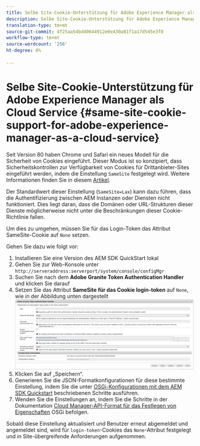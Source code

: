 ```yaml
---
title: Selbe Site-Cookie-Unterstützung für Adobe Experience Manager als Cloud Service
description: Selbe Site-Cookie-Unterstützung für Adobe Experience Manager als Cloud Service
translation-type: tm+mt
source-git-commit: 4f25aa54bd40644912e0e430a81f1a17d545e3f8
workflow-type: tm+mt
source-wordcount: '256'
ht-degree: 0%

---
```



# Selbe Site-Cookie-Unterstützung für Adobe Experience Manager als Cloud Service {#same-site-cookie-support-for-adobe-experience-manager-as-a-cloud-service}

Seit Version 80 haben Chrome und Safari ein neues Modell für die Sicherheit von Cookies eingeführt. Dieser Modus ist so konzipiert, dass Sicherheitskontrollen zur Verfügbarkeit von Cookies für Drittanbieter-Sites eingeführt werden, indem die Einstellung `SameSite` festgelegt wird. Weitere Informationen finden Sie in diesem [Artikel](https://web.dev/samesite-cookies-explained/).

Der Standardwert dieser Einstellung (`SameSite=Lax`) kann dazu führen, dass die Authentifizierung zwischen AEM Instanzen oder Diensten nicht funktioniert. Dies liegt daran, dass die Domänen oder URL-Strukturen dieser Dienste möglicherweise nicht unter die Beschränkungen dieser Cookie-Richtlinie fallen.

Um dies zu umgehen, müssen Sie für das Login-Token das Attribut SameSite-Cookie auf `None` setzen.

Gehen Sie dazu wie folgt vor:

1. Installieren Sie eine Version des AEM SDK QuickStart lokal
1. Gehen Sie zur Web-Konsole unter `http://serveraddress:serverport/system/console/configMgr`
1. Suchen Sie nach dem **Adobe Granite Token Authentication Handler** und klicken Sie darauf
1. Setzen Sie das Attribut **SameSite für das Cookie login-token** auf `None`, wie in der Abbildung unten dargestellt
   ![samesite](/help/security/assets/samesite1.png)
1. Klicken Sie auf „Speichern“.
1. Generieren Sie die JSON-Formatkonfigurationen für diese bestimmte Einstellung, indem Sie die unter [OSGi-Konfigurationen mit dem AEM SDK Quickstart](/help/implementing/deploying/configuring-osgi.md#generating-osgi-configurations-using-the-aem-sdk-quickstart) beschriebenen Schritte ausführen.
1. Wenden Sie die Einstellungen an, indem Sie die Schritte in der Dokumentation [Cloud Manager-API-Format für das Festlegen von Eigenschaften](/help/implementing/deploying/configuring-osgi.md#cloud-manager-api-format-for-setting-properties) OSGi befolgen.

Sobald diese Einstellung aktualisiert und Benutzer erneut abgemeldet und angemeldet sind, wird für `login-token`-Cookies das `None`-Attribut festgelegt und in Site-übergreifende Anforderungen aufgenommen.